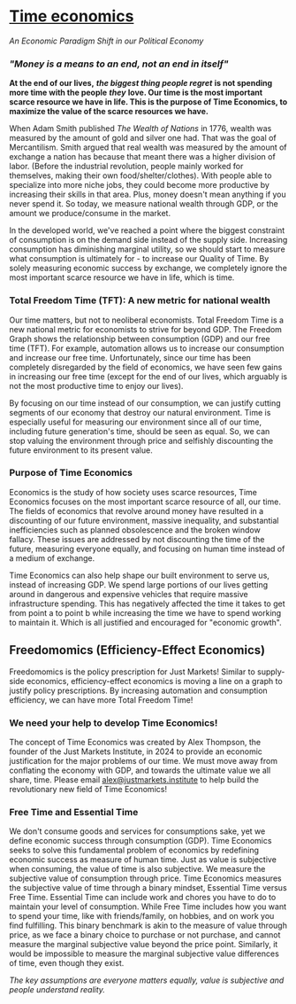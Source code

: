 [Time economics](https://www.justmarkets.institute/economics/time-economics)
==============

_An Economic Paradigm Shift in our Political Economy_

### _"_Money is a means to an end, not an end in itself_"_

**At the end of our lives,** _**the biggest thing people regret**_ **is not spending more time with the people** _**they**_ **love. Our time is the most important scarce resource we have in life. This is the purpose of Time Economics, to maximize the value of the scarce resources we have.**

When Adam Smith published _The Wealth of Nations_ in 1776, wealth was measured by the amount of gold and silver one had. That was the goal of Mercantilism. Smith argued that real wealth was measured by the amount of exchange a nation has because that meant there was a higher division of labor. (Before the industrial revolution, people mainly worked for themselves, making their own food/shelter/clothes). With people able to specialize into more niche jobs, they could become more productive by increasing their skills in that area. Plus, money doesn't mean anything if you never spend it. So today, we measure national wealth through GDP, or the amount we produce/consume in the market. 

In the developed world, we've reached a point where the biggest constraint of consumption is on the demand side instead of the supply side. Increasing consumption has diminishing marginal utility, so we should start to measure what consumption is ultimately for - to increase our Quality of Time. By solely measuring economic success by exchange, we completely ignore the most important scarce resource we have in life, which is time. 

### **Total Freedom Time (TFT): A new metric for national wealth**

Our time matters, but not to neoliberal economists. Total Freedom Time is a new national metric for economists to strive for beyond GDP. The Freedom Graph shows the relationship between consumption (GDP) and our free time (TFT). For example, automation allows us to increase our consumption and increase our free time. Unfortunately, since our time has been completely disregarded by the field of economics, we have seen few gains in increasing our free time (except for the end of our lives, which arguably is not the most productive time to enjoy our lives). 

By focusing on our time instead of our consumption, we can justify cutting segments of our economy that destroy our natural environment. Time is especially useful for measuring our environment since all of our time, including future generation's time, should be seen as equal. So, we can stop valuing the environment through price and selfishly discounting the future environment to its present value. 

### **Purpose of Time Economics**

Economics is the study of how society uses scarce resources, Time Economics focuses on the most important scarce resource of all, our time. The fields of economics that revolve around money have resulted in a discounting of our future environment, massive inequality, and substantial inefficiencies such as planned obsolescence and the broken window fallacy. These issues are addressed by not discounting the time of the future, measuring everyone equally, and focusing on human time instead of a medium of exchange. 

Time Economics can also help shape our built environment to serve us, instead of increasing GDP. We spend large portions of our lives getting around in dangerous and expensive vehicles that require massive infrastructure spending. This has negatively affected the time it takes to get from point a to point b while increasing the time we have to spend working to maintain it. Which is all justified and encouraged for "economic growth". 

Freedomomics (Efficiency-Effect Economics)
------------------------------------------

Freedomomics is the policy prescription for Just Markets! Similar to supply-side economics, efficiency-effect economics is moving a line on a graph to justify policy prescriptions. By increasing automation and consumption efficiency, we can have more Total Freedom Time!

### **We need your help to develop Time Economics!**

The concept of Time Economics was created by Alex Thompson, the founder of the Just Markets Institute, in 2024 to provide an economic justification for the major problems of our time. We must move away from conflating the economy with GDP, and towards the ultimate value we all share, time. Please email alex@justmarkets.institute to help build the revolutionary new field of Time Economics!

### Free Time and Essential Time

We don't consume goods and services for consumptions sake, yet we define economic success through consumption (GDP). Time Economics seeks to solve this fundamental problem of economics by redefining economic success as measure of human time. Just as value is subjective when consuming, the value of time is also subjective. We measure the subjective value of consumption through price. Time Economics measures the subjective value of time through a binary mindset, Essential Time versus Free Time. Essential Time can include work and chores you have to do to maintain your level of consumption. While Free Time includes how you want to spend your time, like with friends/family, on hobbies, and on work you find fulfilling. This binary benchmark is akin to the measure of value through price, as we face a binary choice to purchase or not purchase, and cannot measure the marginal subjective value beyond the price point. Similarly, it would be impossible to measure the marginal subjective value differences of time, even though they exist. 

_The key assumptions are everyone matters equally, value is subjective and people understand reality._
